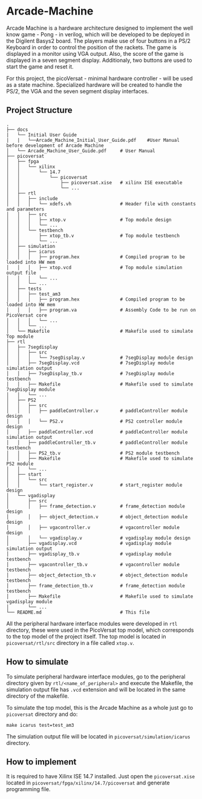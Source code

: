 # Arcade-Machine
Arcade Machine is a hardware architecture designed to implement the well know game - Pong - in verilog, which will be developed to be deployed in the Digilent Basys2 board. The players make use of four buttons in a PS/2 Keyboard in order to control the position of the rackets. The game is displayed in a monitor using VGA output. Also, the score of the game is displayed in a seven segment display. Additionaly, two buttons are used to start the game and reset it. 

For this project, the picoVersat - minimal hardware controller - will be used as a state machine. Specialized hardware will be created to handle the PS/2, the VGA and the seven segment display interfaces.

## Project Structure

````
.
├── docs
|   └── Initial User Guide
|   |   └──Arcade_Machine_Initial_User_Guide.pdf    #User Manual before development of Arcade Machine
│   └── Arcade_Machine_User_Guide.pdf     # User Manual
├── picoversat
│   ├── fpga                          
│   │   └── xilinx
│   │       └── 14.7
│   │           └── picoversat
│   │               ├── picoversat.xise   # xilinx ISE executable
│   │               └── ...
│   ├── rtl                             
│   │   ├── include
│   │   │   └── xdefs.vh                  # Header file with constants and parameters
│   │   ├── src
│   │   │   ├── xtop.v                    # Top module design
│   │   │   └── ...
│   │   └── testbench
│   │       ├── xtop_tb.v                 # Top module testbench
│   │       └── ...
│   ├── simulation
│   │   ├── icarus
│   │   │   ├── program.hex               # Compiled program to be loaded into HW mem
│   │   │   ├── xtop.vcd                  # Top module simulation output file
│   │   │   └── ...
│   │   └── ...
│   ├── tests                             
│   │   ├── test_am3
│   │   │   ├── program.hex               # Compiled program to be loaded into HW mem
│   │   │   ├── program.va                # Assembly Code to be run on PicoVersat core
│   │   │   └── ...
│   │   └── ...
│   └── Makefile                          # Makefile used to simulate Top module
├── rtl
│   ├── 7segdisplay
│   │   ├── src
│   │   │   └── 7segDisplay.v             # 7segDisplay module design
│   │   ├── 7segDisplay.vcd               # 7segDisplay module simulation output 
│   │   ├── 7segDisplay_tb.v              # 7segDisplay module testbench
│   │   ├── Makefile                      # Makefile used to simulate 7segDisplay module
│   │   └── ...
│   ├── PS2
│   │   ├── src
│   │   │   ├── paddleController.v        # paddleController module design
│   │   │   └── PS2.v                     # PS2 controller module design
│   │   ├── paddleController.vcd          # paddleController module simulation output 
│   │   ├── paddleController_tb.v         # paddleController module testbench
│   │   ├── PS2_tb.v                      # PS2 module testbench
│   │   ├── Makefile                      # Makefile used to simulate PS2 module
│   │   └── ...
│   ├── start
│   │   └── src
│   │       └── start_register.v          # start_register module design
│   └── vgadisplay
│       ├── src
│       │   ├── frame_detection.v         # frame_detection module design
│       │   ├── object_detection.v        # object_detection module design
│       │   ├── vgacontroller.v           # vgacontroller module design
│       │   └── vgadisplay.v              # vgadisplay module design
│       ├── vgadisplay.vcd                # vgadisplay module simulation output 
│       ├── vgadisplay_tb.v               # vgadisplay module testbench
│       ├── vgacontroller_tb.v            # vgacontroller module testbench
│       ├── object_detection_tb.v         # object_detection module testbench
│       ├── frame_detection_tb.v          # frame_detection module testbench
│       ├── Makefile                      # Makefile used to simulate vgadisplay module
│       └── ...
└── README.md                             # This file
````
All the peripheral hardware interface modules were developed in `rtl` directory, these were used in the PicoVersat top model, which corresponds to the top model of the project itself. The top model is located in `picoversat/rtl/src` directory in a file called `xtop.v`.

## How to simulate

To simulate peripheral hardware interface modules, go to the peripheral directory given by `rtl/<name_of_peripheral>` and execute the Makefile, the simulation output file has `.vcd` extension and will be located in the same directory of the makefile.

To simulate the top model, this is the Arcade Machine as a whole just go to `picoversat` directory and do:

```
make icarus test=test_am3
```

The simulation output file will be located in `picoversat/simulation/icarus` directory.

## How to implement

It is required to have Xilinx ISE 14.7 installed. Just open the `picoversat.xise` located in `picoversat/fpga/xilinx/14.7/picoversat` and generate programming file.
